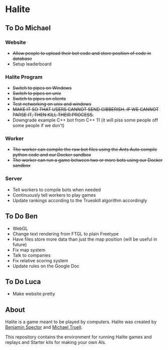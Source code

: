 # Halite

## To Do Michael

### Website
- ~~Allow people to upload their bot code and store position of code in database~~
- Setup leaderboard

### Halite Program
- ~~Switch to pipes on Windows~~
- ~~Switch to pipes on unix~~
- ~~Switch to pipes on clients~~
- ~~Test networking on unix and windows~~
- ~~MAKE IT SO THAT USERS CANNOT SEND GIBBERISH. IF WE CANNOT PARSE IT, THEN KILL THEIR PROCESS.~~
- Downgrade example C++ bot from C++ 11 (it will piss some people off some people if we don't)  

### Worker
- ~~The worker can compile the raw bot files using the Ants Auto compile python code and our Docker sandbox~~
- ~~The worker can run a game between two or more bots using our Docker sandbox~~

### Server
- Tell workers to compile bots when needed
- Continuously tell workers to play games
- Update rankings according to the Trueskill algorithm accordingly

## To Do Ben
- WebGL
- Change text rendering from FTGL to plain Freetype
- Have files store more data than just the map position (will be useful in future)
- Fix map system
- Talk to companies
- Fix relative scoring system
- Update rules on the Google Doc

## To Do Luca
- Make website pretty

## About
Halite is a game meant to be played by computers. Halite was created by [Benjamin Spector](https://github.com/Sydriax "Benjamin Spector") and [Michael Truell](https://github.com/truell20 "Michael Truell").

This repository contains the environment for running Halite games and replays and Starter kits for making your own AIs.
